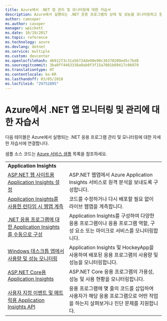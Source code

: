 ```yaml
---
title: Azure에서 .NET 앱 관리 및 모니터링에 대한 자습서
description: Azure에서 실행되는 .NET 응용 프로그램의 상태 및 성능을 모니터링하고 원격 분석을 계측하여 사용자의 앱 사용 방식에 대한 정보를 저장합니다.
author: camsoper
ms.author: casoper
manager: wpickett
ms.date: 10/19/2017
ms.topic: reference
ms.technology: azure
ms.devlang: dotnet
ms.service: multiple
ms.custom: devcenter
ms.openlocfilehash: 46912f3c31a56724de90e90c36370209ed5c7bd8
ms.sourcegitcommit: 3ba0ff4463338a0ab0f3f15a7601b89417c06970
ms.translationtype: HT
ms.contentlocale: ko-KR
ms.lasthandoff: 03/05/2018
ms.locfileid: "29752895"
---
```

# <a name="tutorials-for-monitoring-and-managing-your-net-apps-in-azure"></a>Azure에서 .NET 앱 모니터링 및 관리에 대한 자습서

다음 테이블은 Azure에서 실행되는 .NET 응용 프로그램 관리 및 모니터링에 대한 자세한 자습서에 연결합니다. 

샘플 소스 코드는 [Azure 서비스 샘플](https://azure.microsoft.com/resources/samples/?platform=dotnet) 목록을 참조하세요.

| | |
|---|---|
| **Application Insights** ||
| [ASP.NET 웹 사이트용 Application Insights 설정][1] | ASP.NET 웹앱에서 Azure Application Insights 서비스로 원격 분석을 보내도록 구성합니다. | 
| [Application Insights를 사용한 런타임 시 웹앱 계측][2] | 코드를 수정하거나 다시 배포할 필요 없이 라이브 웹앱을 계측합니다. | 
| [.NET 응용 프로그램에 대한 Application Insights를 수동으로 구성][3] | Application Insights를 구성하여 다양한 응용 프로그램이나 응용 프로그램 역할, 구성 요소 또는 마이크로 서비스를 모니터링합니다. | 
| [Windows 데스크톱 앱에서 사용량 및 성능 모니터링][4] | Application Insights 및 HockeyApp을 사용하여 배포된 응용 프로그램의 사용량 및 성능을 모니터링합니다. | 
| [ASP.NET Core용 Application Insights][5] | ASP.NET Core 응용 프로그램의 가용성, 성능 및 사용 현황을 모니터링합니다. | 
| [사용자 지정 이벤트 및 메트릭용 Application Insights API][6] | 응용 프로그램에 몇 줄의 코드를 삽입하여 사용자가 해당 응용 프로그램으로 어떤 작업을 하는지 살펴보거나 진단 문제를 지원합니다. | 


[1]: /azure/application-insights/app-insights-asp-net
[2]: /azure/application-insights/app-insights-monitor-performance-live-website-now
[3]: /azure/application-insights/app-insights-windows-services
[4]: /azure/application-insights/app-insights-windows-desktop
[5]: /azure/application-insights/app-insights-asp-net-core
[6]: /azure/application-insights/app-insights-api-custom-events-metrics
